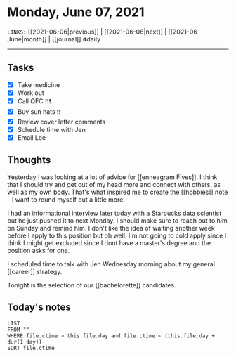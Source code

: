 # Monday, June 07, 2021
`LINKS:` [[2021-06-06|previous]]  | [[2021-06-08|next]] |  [[2021-06 June|month]] | [[journal]]
#daily

---
## Tasks
- [x]  Take medicine
- [x]  Work out
- [x] Call QFC ❗️❗️❗️
- [X] Buy sun hats ❗️❗️
- [x] Review cover letter comments
- [x] Schedule time with Jen 
- [x] Email Lee

## Thoughts
Yesterday I was looking at a lot of advice for [[enneagram Fives]]. I think that I should try and get out of my head more and connect with others, as well as my own body. That's what inspired me to create the [[hobbies]] note - I want to round myself out a little more. 

I had an informational interview later today with a Starbucks data scientist but he just pushed it to next Monday. I should make sure to reach out to him on Sunday and remind him. I don't like the idea of waiting another week before I apply to this position but oh well. I'm not going to cold apply since I think I might get excluded since I dont have a master's degree and the position asks for one.

I scheduled time to talk with Jen Wednesday morning about my general [[career]] strategy.

Tonight is the selection of our [[bachelorette]] candidates. 

## Today's notes
```dataview
LIST 
FROM ""
WHERE file.ctime > this.file.day and file.ctime < (this.file.day + dur(1 day))
SORT file.ctime
```
